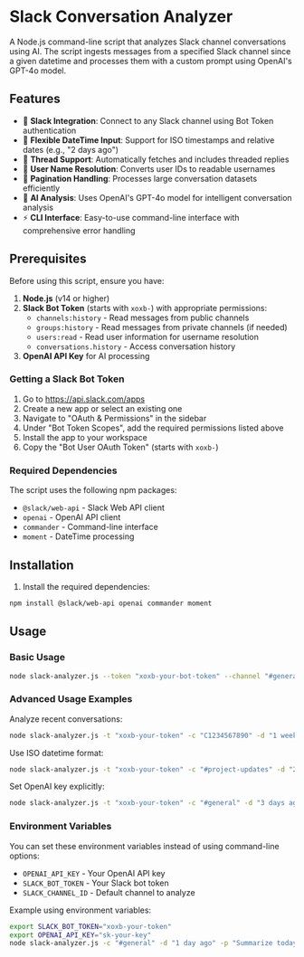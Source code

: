 # Slack Conversation Analyzer

A Node.js command-line script that analyzes Slack channel conversations using AI. The script ingests messages from a specified Slack channel since a given datetime and processes them with a custom prompt using OpenAI's GPT-4o model.

## Features

- 🔗 **Slack Integration**: Connect to any Slack channel using Bot Token authentication
- 📅 **Flexible DateTime Input**: Support for ISO timestamps and relative dates (e.g., "2 days ago")
- 🧵 **Thread Support**: Automatically fetches and includes threaded replies
- 👥 **User Name Resolution**: Converts user IDs to readable usernames
- 📄 **Pagination Handling**: Processes large conversation datasets efficiently
- 🤖 **AI Analysis**: Uses OpenAI's GPT-4o model for intelligent conversation analysis
- ⚡ **CLI Interface**: Easy-to-use command-line interface with comprehensive error handling

## Prerequisites

Before using this script, ensure you have:

1. **Node.js** (v14 or higher)
2. **Slack Bot Token** (starts with `xoxb-`) with appropriate permissions:
   - `channels:history` - Read messages from public channels
   - `groups:history` - Read messages from private channels (if needed)
   - `users:read` - Read user information for username resolution
   - `conversations.history` - Access conversation history
3. **OpenAI API Key** for AI processing

### Getting a Slack Bot Token

1. Go to https://api.slack.com/apps
2. Create a new app or select an existing one
3. Navigate to "OAuth & Permissions" in the sidebar
4. Under "Bot Token Scopes", add the required permissions listed above
5. Install the app to your workspace
6. Copy the "Bot User OAuth Token" (starts with `xoxb-`)

### Required Dependencies

The script uses the following npm packages:
- `@slack/web-api` - Slack Web API client
- `openai` - OpenAI API client
- `commander` - Command-line interface
- `moment` - DateTime processing

## Installation

1. Install the required dependencies:
```bash
npm install @slack/web-api openai commander moment
```

## Usage

### Basic Usage

```bash
node slack-analyzer.js --token "xoxb-your-bot-token" --channel "#general" --datetime "2 days ago" --prompt "Summarize the main topics discussed"
```

### Advanced Usage Examples

Analyze recent conversations:
```bash
node slack-analyzer.js -t "xoxb-your-token" -c "C1234567890" -d "1 week ago" -p "What are the main concerns raised by team members?"
```

Use ISO datetime format:
```bash
node slack-analyzer.js -t "xoxb-your-token" -c "#project-updates" -d "2024-01-15T09:00:00Z" -p "Identify action items and their owners"
```

Set OpenAI key explicitly:
```bash
node slack-analyzer.js -t "xoxb-your-token" -c "#general" -d "3 days ago" -p "Analyze team sentiment" --openai-key "sk-your-key"
```

### Environment Variables

You can set these environment variables instead of using command-line options:
- `OPENAI_API_KEY` - Your OpenAI API key
- `SLACK_BOT_TOKEN` - Your Slack bot token
- `SLACK_CHANNEL_ID` - Default channel to analyze

Example using environment variables:
```bash
export SLACK_BOT_TOKEN="xoxb-your-token"
export OPENAI_API_KEY="sk-your-key"
node slack-analyzer.js -c "#general" -d "1 day ago" -p "Summarize today's discussions"
